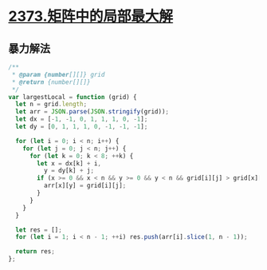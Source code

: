 # <a href="https://leetcode.cn/problems/largest-local-values-in-a-matrix/">2373.矩阵中的局部最大解</a>

## 暴力解法

```javascript
/**
 * @param {number[][]} grid
 * @return {number[][]}
 */
var largestLocal = function (grid) {
  let n = grid.length;
  let arr = JSON.parse(JSON.stringify(grid));
  let dx = [-1, -1, 0, 1, 1, 1, 0, -1];
  let dy = [0, 1, 1, 1, 0, -1, -1, -1];

  for (let i = 0; i < n; i++) {
    for (let j = 0; j < n; j++) {
      for (let k = 0; k < 8; ++k) {
        let x = dx[k] + i,
          y = dy[k] + j;
        if (x >= 0 && x < n && y >= 0 && y < n && grid[i][j] > grid[x][y] && grid[i][j] > arr[x][y]) {
          arr[x][y] = grid[i][j];
        }
      }
    }
  }

  let res = [];
  for (let i = 1; i < n - 1; ++i) res.push(arr[i].slice(1, n - 1));

  return res;
};
```
